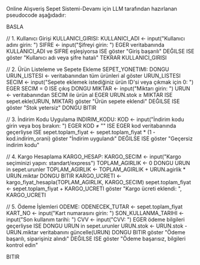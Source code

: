 Online Alışveriş Sepet Sistemi-Devamı için LLM tarafından hazırlanan pseudocode aşağıdadır:


BASLA

// 1. Kullanıcı Girişi
KULLANICI_GIRISI:
    KULLANICI_ADI ← input("Kullanıcı adını girin: ")
    SIFRE ← input("Şifreyi girin: ")
    EGER veritabanında KULLANICI_ADI ve SIFRE eşleşiyorsa ISE
        göster "Giriş başarılı"
    DEĞILSE ISE
        göster "Kullanıcı adı veya şifre hatalı"
        TEKRAR KULLANICI_GIRISI

// 2. Ürün Listeleme ve Sepete Ekleme
SEPET_YONETIMI:
    DONGU
        URUN_LISTESI ← veritabanından tüm ürünleri al
        göster URUN_LISTESI
        SECIM ← input("Sepete eklemek istediğiniz ürün ID'si veya çıkmak için 0: ")
        EGER SECIM = 0 ISE
            çıkış DONGU
        MIKTAR ← input("Miktarı girin: ")
        URUN ← veritabanından SECIM ile ürün al
        EGER URUN.stok ≥ MIKTAR ISE
            sepet.ekle(URUN, MIKTAR)
            göster "Ürün sepete eklendi"
        DEĞILSE ISE
            göster "Stok yetersiz"
    DONGU BITIR

// 3. İndirim Kodu Uygulama
INDIRIM_KODU:
    KOD ← input("İndirim kodu girin veya boş bırakın: ")
    EGER KOD ≠ "" ISE
        EGER kod veritabanında geçerliyse ISE
            sepet.toplam_fiyat ← sepet.toplam_fiyat * (1 - kod.indirim_orani)
            göster "İndirim uygulandı"
        DEĞILSE ISE
            göster "Geçersiz indirim kodu"

// 4. Kargo Hesaplama
KARGO_HESAP:
    KARGO_SECIM ← input("Kargo seçiminizi yapın: standart/express")
    TOPLAM_AGIRLIK ← 0
    DONGU URUN in sepet.urunler
        TOPLAM_AGIRLIK ← TOPLAM_AGIRLIK + URUN.agirlik * URUN.miktar
    DONGU BITIR
    KARGO_UCRETI ← kargo_fiyat_hesapla(TOPLAM_AGIRLIK, KARGO_SECIM)
    sepet.toplam_fiyat ← sepet.toplam_fiyat + KARGO_UCRETI
    göster "Kargo ücreti eklendi: ", KARGO_UCRETI

// 5. Ödeme İşlemleri
ODEME:
    ODENECEK_TUTAR ← sepet.toplam_fiyat
    KART_NO ← input("Kart numarasını girin: ")
    SON_KULLANMA_TARIHI ← input("Son kullanım tarihi: ")
    CVV ← input("CVV: ")
    EGER ödeme bilgileri geçerliyse ISE
        DONGU URUN in sepet.urunler
            URUN.stok ← URUN.stok - URUN.miktar
            veritabanını güncelle(URUN)
        DONGU BITIR
        göster "Ödeme başarılı, siparişiniz alındı"
    DEĞILSE ISE
        göster "Ödeme başarısız, bilgileri kontrol edin"

BITIR
